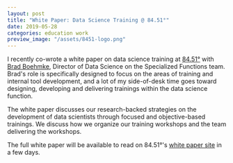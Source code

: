 ```yaml
---
layout: post
title: "White Paper: Data Science Training @ 84.51°"
date: 2019-05-28
categories: education work
preview_image: "/assets/8451-logo.png"
---
```


I recently co-wrote a white paper on data science training at <a href="http://www.8451.com/" target="_blank" class="class2">84.51°</a> with <a href="http://bradleyboehmke.github.io/" target="_blank" class="class2">Brad Boehmke</a>, Director of Data Science on the Specialized Functions team. Brad's role is specifically designed to focus on the areas of training and internal tool development, and a lot of my side-of-desk time goes toward designing, developing and delivering trainings within the data science function.

The white paper discusses our research-backed strategies on the development of data scientists through focused and objective-based trainings. We discuss how we organize our training workshops and the team delivering the workshops.

The full white paper will be available to read on 84.51°'s <a href="http://www.8451.com/white-papers" target="_blank" class="class2">white paper site</a> in a few days. 
